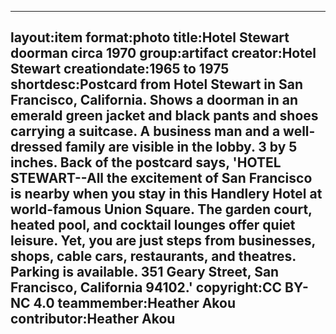 ---
layout:item
 format:photo
 title:Hotel Stewart doorman circa 1970
 group:artifact
 creator:Hotel Stewart
 creationdate:1965 to 1975
 shortdesc:Postcard from Hotel Stewart in San Francisco, California.  Shows a doorman in an emerald green jacket and black pants and shoes carrying a suitcase.  A business man and a well-dressed family are visible in the lobby.  3 by 5 inches.  Back of the postcard says, 'HOTEL STEWART--All the excitement of San Francisco is nearby when you stay in this Handlery Hotel at world-famous Union Square.  The garden court, heated pool, and cocktail lounges offer quiet leisure.  Yet, you are just steps from businesses, shops, cable cars, restaurants, and theatres.  Parking is available.  351 Geary Street, San Francisco, California 94102.'
 copyright:CC BY-NC 4.0
 teammember:Heather Akou
 contributor:Heather Akou
---